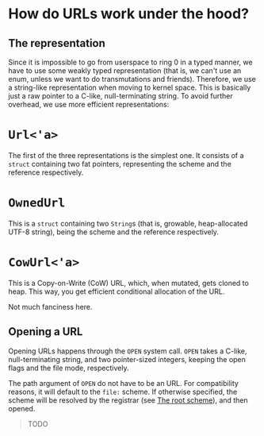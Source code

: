 How do URLs work under the hood?
==============================

The representation
------------------

Since it is impossible to go from userspace to ring 0 in a typed manner, we have to use some weakly typed representation (that is, we can't use an enum, unless we want to do transmutations and friends). Therefore, we use a string-like representation when moving to kernel space. This is basically just a raw pointer to a C-like, null-terminating string. To avoid further overhead, we use more efficient representations:

# `Url<'a>`

The first of the three representations is the simplest one. It consists of a `struct` containing two fat pointers, representing the scheme and the reference respectively.

# `OwnedUrl`

This is a `struct` containing two `String`s (that is, growable, heap-allocated UTF-8 string), being the scheme and the reference respectively.

# `CowUrl<'a>`

This is a Copy-on-Write (CoW) URL, which, when mutated, gets cloned to heap. This way, you get efficient conditional allocation of the URL.

Not much fanciness here.

Opening a URL
-------------

Opening URLs happens through the `OPEN` system call. `OPEN` takes a C-like, null-terminating string, and two pointer-sized integers, keeping the open flags and the file mode, respectively.

The path argument of `OPEN` do not have to be an URL. For compatibility reasons, it will default to the `file:` scheme. If otherwise specified, the scheme will be resolved by the registrar (see [The root scheme]), and then opened.

> TODO

[The root scheme]: design/scheme/the_root_scheme.html
